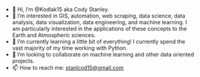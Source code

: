 - 👋 Hi, I’m @Kodlak15 aka Cody Stanley. 
- 👀 I’m interested in GIS, automation, web scraping, data science, data analysis, data visualization, data engineering, and machine learning. I am particularly interested in the applications of these concepts to the Earth and Atmospheric sciences. 
- 🌱 I’m currently learning a little bit of everything! I currently spend the vast majority of my time working with Python. 
- 💞️ I’m looking to collaborate on machine learning and other data oriented projects.  
- 📫 How to reach me: stanlcod15@gmail.com

<!---
Kodlak15/Kodlak15 is a ✨ special ✨ repository because its `README.md` (this file) appears on your GitHub profile.
You can click the Preview link to take a look at your changes.
--->
